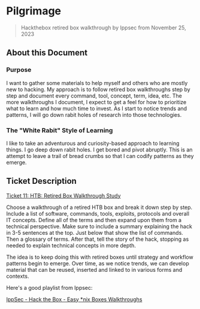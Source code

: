 # Pilgrimage
> Hackthebox retired box walkthrough by Ippsec from November 25, 2023

## About this Document

### Purpose

I want to gather some materials to help myself and others who are mostly new to hacking. My approach is to follow retired box walkthroughs step by step and document every command, tool, concept, term, idea, etc. The more walkthroughs I document, I expect to get a feel for how to prioritize what to learn and how much time to invest. As I start to notice trends and patterns, I will go down rabit holes of research into those technologies.

### The "White Rabit" Style of Learning

I like to take an adventurous and curiosity-based approach to learning things. I go deep down rabit holes. I get bored and pivot abruptly. This is an attempt to leave a trail of bread crumbs so that I can codify patterns as they emerge. 

## Ticket Description

[Ticket 11: HTB: Retired Box Walkthrough Study](https://github.com/Cyberworld-builders/academy/issues/11)

Choose a walkthrough of a retired HTB box and break it down step by step. Include a list of software, commands, tools, exploits, protocols and overall IT concepts. Define all of the terms and then expand upon them from a technical perspective. Make sure to include a summary explaining the hack in 3-5 sentences at the top. Just below that show the list of commands. Then a glossary of terms. After that, tell the story of the hack, stopping as needed to explain technical concepts in more depth.

The idea is to keep doing this with retired boxes until strategy and workflow patterns begin to emerge. Over time, as we notice trends, we can develop material that can be reused, inserted and linked to in various forms and contexts.

Here's a good playlist from Ippsec:

[IppSec - Hack the Box - Easy *nix Boxes Walkthroughs](https://www.youtube.com/playlist?list=PLqyUgadpThTKZ_ZOqeNrxair1EeYZAKT5)